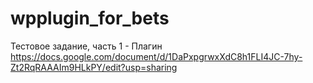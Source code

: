 # wpplugin_for_bets
Тестовое задание, часть 1 - Плагин
https://docs.google.com/document/d/1DaPxpgrwxXdC8h1FLI4JC-7hy-Zt2RqRAAAIm9HLkPY/edit?usp=sharing
